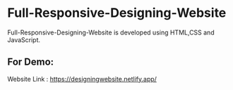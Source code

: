 # Full-Responsive-Designing-Website
 Full-Responsive-Designing-Website is developed using HTML,CSS and JavaScript.

## For Demo:
Website Link : https://designingwebsite.netlify.app/
